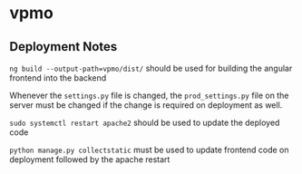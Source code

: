 # vpmo

## Deployment Notes

`ng build --output-path=vpmo/dist/` should be used for building the angular frontend into the backend

Whenever the `settings.py` file is changed, the `prod_settings.py` file on the server must be changed if the change is required on deployment as well.

`sudo systemctl restart apache2` should be used to update the deployed code

`python manage.py collectstatic` must be used to update frontend code on deployment followed by the apache restart